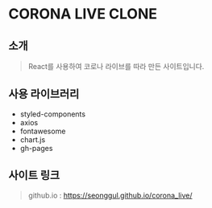 # CORONA LIVE CLONE

## 소개
> React를 사용하여 코로나 라이브를 따라 만든 사이트입니다.

## 사용 라이브러리
+ styled-components
+ axios
+ fontawesome
+ chart.js
+ gh-pages

## 사이트 링크
> github.io : https://seonggul.github.io/corona_live/
